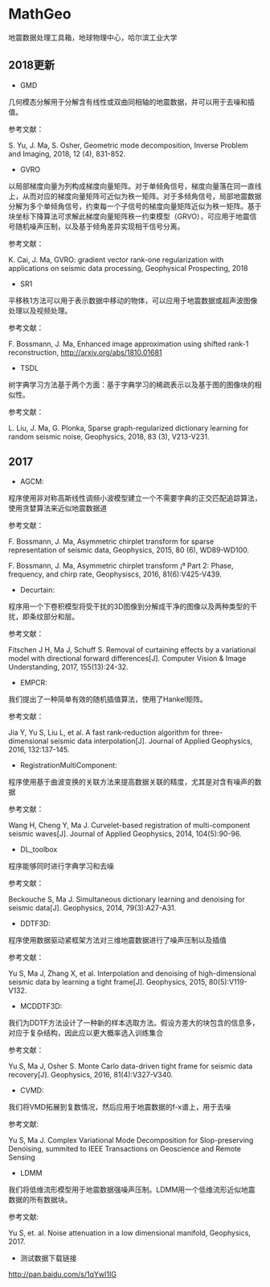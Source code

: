 # MathGeo

地震数据处理工具箱，地球物理中心，哈尔滨工业大学


## 2018更新

* GMD

几何模态分解用于分解含有线性或双曲同相轴的地震数据，并可以用于去噪和插值。

参考文献：

S. Yu, J. Ma, S. Osher, Geometric mode decomposition, Inverse Problem and Imaging, 2018, 12 (4), 831-852.

* GVRO

以局部梯度向量为列构成梯度向量矩阵。对于单倾角信号，梯度向量落在同一直线上，从而对应的梯度向量矩阵可近似为秩一矩阵。对于多倾角信号，局部地震数据分解为多个单倾角信号，约束每一个子信号的梯度向量矩阵近似为秩一矩阵。基于块坐标下降算法可求解此梯度向量矩阵秩一约束模型（GRVO），可应用于地震信号随机噪声压制，以及基于倾角差异实现相干信号分离。

参考文献：

K. Cai, J. Ma, GVRO: gradient vector rank-one regularization with applications on seismic data processing, Geophysical Prospecting, 2018

* SR1

平移秩1方法可以用于表示数据中移动的物体，可以应用于地震数据或超声波图像处理以及视频处理。

参考文献：

F. Bossmann, J. Ma, Enhanced image approximation using shifted rank-1 reconstruction, http://arxiv.org/abs/1810.01681

* TSDL

树字典学习方法基于两个方面：基于字典学习的稀疏表示以及基于图的图像块的相似性。

参考文献：

L. Liu, J. Ma, G. Plonka, Sparse graph-regularized dictionary learning for random seismic noise, Geophysics, 2018, 83 (3), V213-V231.

## 2017

* AGCM:

程序使用非对称高斯线性调频小波模型建立一个不需要字典的正交匹配追踪算法，使用贪婪算法来近似地震数据道

参考文献：

F. Bossmann, J. Ma, Asymmetric chirplet transform for sparse representation of seismic data, Geophysics, 2015, 80 (6), WD89-WD100.

F. Bossmann, J. Ma, Asymmetric chirplet transform ¡ª Part 2: Phase, frequency, and chirp rate, Geophysiscs, 2016, 81(6):V425-V439.

* Decurtain:

程序用一个下卷积模型将受干扰的3D图像到分解成干净的图像以及两种类型的干扰，即条纹部分和层。

参考文献：

Fitschen J H, Ma J, Schuff S. Removal of curtaining effects by a variational model with directional forward differences[J]. Computer Vision & Image Understanding, 2017, 155(13):24-32.

* EMPCR:

我们提出了一种简单有效的随机插值算法，使用了Hankel矩阵。

参考文献：

Jia Y, Yu S, Liu L, et al. A fast rank-reduction algorithm for three-dimensional seismic data interpolation[J]. Journal of Applied Geophysics, 2016, 132:137-145.

* RegistrationMultiComponent:

程序使用基于曲波变换的关联方法来提高数据关联的精度，尤其是对含有噪声的数据

参考文献：

Wang H, Cheng Y, Ma J. Curvelet-based registration of multi-component seismic waves[J]. Journal of Applied Geophysics, 2014, 104(5):90-96.

* DL_toolbox

程序能够同时进行字典学习和去噪

参考文献：

Beckouche S, Ma J. Simultaneous dictionary learning and denoising for seismic data[J]. Geophysics, 2014, 79(3):A27-A31.

* DDTF3D:

程序使用数据驱动紧框架方法对三维地震数据进行了噪声压制以及插值

参考文献：

Yu S, Ma J, Zhang X, et al. Interpolation and denoising of high-dimensional seismic data by learning a tight frame[J]. Geophysics, 2015, 80(5):V119-V132.

* MCDDTF3D:

我们为DDTF方法设计了一种新的样本选取方法。假设方差大的块包含的信息多，对应于复杂结构，因此应以更大概率选入训练集合

参考文献：

Yu S, Ma J, Osher S. Monte Carlo data-driven tight frame for seismic data recovery[J]. Geophysics, 2016, 81(4):V327-V340.

* CVMD:

我们将VMD拓展到复数情况，然后应用于地震数据的f-x谱上，用于去噪

参考文献: 

Yu S, Ma J. Complex Variational Mode Decomposition for Slop-preserving Denoising, summited to IEEE Transactions on Geoscience and Remote Sensing

* LDMM

我们将低维流形模型用于地震数据强噪声压制。LDMM用一个低维流形近似地震数据的所有数据块。

参考文献:

Yu S, et. al. Noise attenuation in a low dimensional manifold, Geophysics, 2017.

* 测试数据下载链接

http://pan.baidu.com/s/1qYwI1IG
